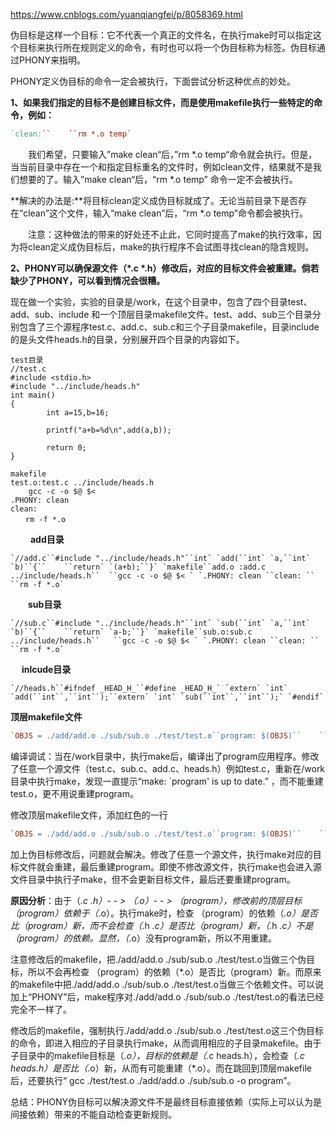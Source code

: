 https://www.cnblogs.com/yuanqiangfei/p/8058369.html

伪目标是这样一个目标：它不代表一个真正的文件名，在执行make时可以指定这个目标来执行所在规则定义的命令，有时也可以将一个伪目标称为标签。伪目标通过PHONY来指明。

   PHONY定义伪目标的命令一定会被执行，下面尝试分析这种优点的妙处。

**1、如果我们指定的目标不是创建目标文件，而是使用makefile执行一些特定的命令，例如：**

```makefile
`clean:``    ``rm *.o temp`
```

　　我们希望，只要输入”make clean“后，”rm *.o  temp“命令就会执行。但是，当当前目录中存在一个和指定目标重名的文件时，例如clean文件，结果就不是我们想要的了。输入”make  clean“后，“rm *.o temp” 命令一定不会被执行。

  **解决的办法是:**将目标clean定义成伪目标就成了。无论当前目录下是否存在“clean”这个文件，输入“make clean”后，“rm *.o temp”命令都会被执行。

　　注意：这种做法的带来的好处还不止此，它同时提高了make的执行效率，因为将clean定义成伪目标后，make的执行程序不会试图寻找clean的隐含规则。

**2、PHONY可以确保源文件（\*.c \*.h）修改后，对应的目标文件会被重建。倘若缺少了PHONY，可以看到情况会很糟。**

   现在做一个实验，实验的目录是/work，在这个目录中，包含了四个目录test、add、sub、include  和一个顶层目录makefile文件。test、add、sub三个目录分别包含了三个源程序test.c、add.c、sub.c和三个子目录makefile，目录include的是头文件heads.h的目录，分别展开四个目录的内容如下。

```shell
test目录
//test.c
#include <stdio.h>
#include "../include/heads.h"
int main()
{
        int a=15,b=16;
 
        printf("a+b=%d\n",add(a,b));
 
        return 0;
}
 
makefile
test.o:test.c ../include/heads.h
    gcc -c -o $@ $<
.PHONY: clean
clean:
　　rm -f *.o
```

　　 **add目录**

```shell
`//add.c``#include "../include/heads.h"``int` `add(``int` `a,``int` `b)``{``    ``return` `(a+b);``}` `makefile``add.o :add.c ../include/heads.h``  ``gcc -c -o $@ $< ` `.PHONY: clean ``clean: ``  ``rm -f *.o`
```

　　**sub目录**

```shell
`//sub.c``#include "../include/heads.h"``int` `sub(``int` `a,``int` `b)``{``    ``return` `a-b;``}` `makefile``sub.o:sub.c ../include/heads.h``   ``gcc -c -o $@ $< ` `.PHONY: clean ``clean: ``   ``rm -f *.o`
```

　 **inlcude目录**　

```shell
`//heads.h``#ifndef _HEAD_H_``#define _HEAD_H_` `extern` `int` `add(``int``,``int``);``extern` `int` `sub(``int``,``int``);` `#endif`
```

**顶层makefile文件**

```makefile
`OBJS = ./add/add.o ./sub/sub.o ./test/test.o``program: $(OBJS)``    ``gcc ./test/test.o ./add/add.o ./sub/sub.o -o program` `$(OBJS):``    ``make -C $(dir $@)` `.PHONY: clean``clean:``    ``make -C ./add clean``    ``make -C ./sub clean``    ``make -C ./test clean``    ``rm -f program`
```

 编译调试：当在/work目录中，执行make后，编译出了program应用程序。修改了任意一个源文件（test.c、sub.c、add.c、heads.h）例如test.c，重新在/work目录中执行make，发现一直提示“make: `program' is up to date.” ，而不能重建test.o，更不用说重建program。

  修改顶层makefile文件，添加红色的一行

```makefile
`OBJS = ./add/add.o ./sub/sub.o ./test/test.o``program: $(OBJS)``    ``gcc ./test/test.o ./add/add.o ./sub/sub.o -o program` `.PHONY : $(OBJS)``$(OBJS):``    ``make -C $(dir $@)` `.PHONY: clean``clean:``    ``make -C ./add clean``    ``make -C ./sub clean``    ``make -C ./test clean``    ``rm -f program`
```

加上伪目标修改后，问题就会解决。修改了任意一个源文件，执行make对应的目标文件就会重建，最后重建program。即使不修改源文件，执行make也会进入源文件目录中执行子make，但不会更新目标文件，最后还要重建program。

**原因分析**：由于（*.c *.h）- - > （*.o）- - >  （program），修改前的顶层目标（program）依赖于（*.o）。执行make时，检查 （program）的依赖（*.o）是否比（program）新，而不会检查（*.h *.c）是否比（program）新，（*.h *.c）不是（program）的依赖。显然，（*.o）没有program新，所以不用重建。

  注意修改后的makefile，把./add/add.o ./sub/sub.o  ./test/test.o当做三个伪目标，所以不会再检查 （program）的依赖（*.o）是否比（program）新。而原来的makefile中把./add/add.o ./sub/sub.o ./test/test.o当做三个依赖文件。可以说加上“PHONY”后，make程序对./add/add.o  ./sub/sub.o ./test/test.o的看法已经完全不一样了。

   修改后的makefile，强制执行./add/add.o ./sub/sub.o  ./test/test.o这三个伪目标的命令，即进入相应的子目录执行make，从而调用相应的子目录makefile。由于子目录中的makefile目标是（*.o），目标的依赖是（*.c heads.h），会检查（*.c  heads.h）是否比（*.o）新，从而有可能重建（*.o）。而在跳回到顶层makefile后，还要执行“ gcc ./test/test.o  ./add/add.o ./sub/sub.o -o program”。

总结：PHONY伪目标可以解决源文件不是最终目标直接依赖（实际上可以认为是间接依赖）带来的不能自动检查更新规则。

